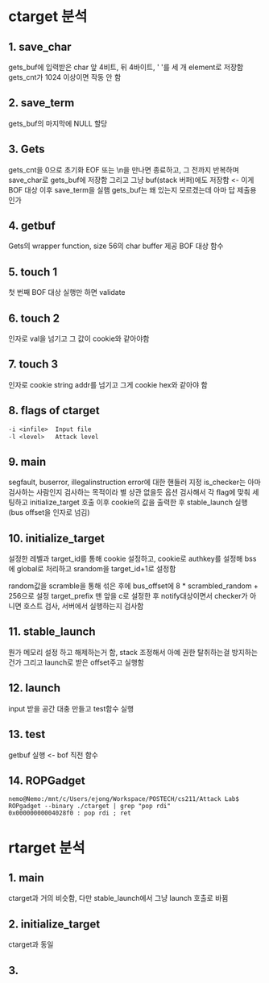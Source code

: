 # ctarget 분석

## 1. save_char

gets_buf에 입력받은 char 앞 4비트, 뒤 4바이트, ' '를 세 개 element로 저장함
gets_cnt가 1024 이상이면 작동 안 함

## 2. save_term

gets_buf의 마지막에 NULL 할당

## 3. Gets

gets_cnt을 0으로 초기화
EOF 또는 \n을 만나면 종료하고, 그 전까지 반복하며 save_char로 gets_buf에 저장함
그리고 그냥 buf(stack 버퍼)에도 저장함 <- 이게 BOF 대상
이후 save_term을 실햄
gets_buf는 왜 있는지 모르겠는데 아마 답 제출용인가

## 4. getbuf

Gets의 wrapper function, size 56의 char buffer 제공
BOF 대상 함수

## 5. touch 1

첫 번째 BOF 대상
실행만 하면 validate

## 6. touch 2

인자로 val을 넘기고 그 값이 cookie와 같아야함

## 7. touch 3

인자로 cookie string addr를 넘기고 그게 cookie hex와 같아야 함

## 8. flags of ctarget

```txt
-i <infile>  Input file
-l <level>   Attack level
```

## 9. main

segfault, buserror, illegalinstruction error에 대한 핸들러 지정
is_checker는 아마 검사하는 사람인지 검사하는 목적이라 별 상관 없을듯
옵션 검사해서 각 flag에 맞춰 세팅하고
initialize_target 호출
이후 cookie의 값을 출력한 후 stable_launch 실행(bus offset을 인자로 넘김)

## 10. initialize_target

설정한 레벨과 target_id를 통해 cookie 설정하고, cookie로 authkey를 설정해 bss에 global로 처리하고
srandom을 target_id+1로 설정함

random값을 scramble을 통해 섞은 후에 bus_offset에 8 * scrambled_random + 256으로 설정
target_prefix 맨 앞을 c로 설정한 후
notify대상이면서 checker가 아니면 호스트 검사, 서버에서 실행하는지 검사함

## 11. stable_launch

뭔가 메모리 설정 하고 해제하는거 함, stack 조정해서 아예 권한 탈취하는걸 방지하는건가
그리고 launch로 받은 offset주고 실행함

## 12. launch

input 받을 공간 대충 만들고 test함수 실행

## 13. test

getbuf 실행 <- bof 직전 함수

## 14. ROPGadget

```
nemo@Nemo:/mnt/c/Users/ejong/Workspace/POSTECH/cs211/Attack Lab$ ROPgadget --binary ./ctarget | grep "pop rdi"
0x00000000004028f0 : pop rdi ; ret
```

# rtarget 분석

## 1. main

ctarget과 거의 비슷함, 다만 stable_launch에서 그냥 launch 호출로 바뀜

## 2. initialize_target

ctarget과 동일

## 3. 